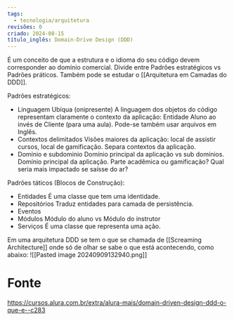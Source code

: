 ```yaml
---
tags:
  - tecnologia/arquitetura
revisões: 0
criado: 2024-08-15
título_inglês: Domain-Drive Design (DDD)
---
```

É um conceito de que a estrutura e o idioma do seu código devem corresponder ao domínio comercial. Divide entre Padrões estratégicos vs Padrões práticos. Também pode se estudar o [[Arquitetura em Camadas do DDD]].

Padrões estratégicos:
- Linguagem Ubíqua (onipresente)
	A linguagem dos objetos do código representam claramente o contexto da aplicação: Entidade Aluno ao invés de Cliente (para uma aula). Pode-se também usar arquivos em Inglês.
- Contextos delimitados
	Visões maiores da aplicação: local de assistir cursos, local de gamificação. Separa contextos da aplicação.
- Domínio e subdomínio
	Domínio principal da aplicação vs sub domínios. Domínio principal da aplicação. Parte acadêmica ou gamificação? Qual seria mais impactado se saísse do ar?

Padrões táticos (Blocos de Construção):
- Entidades
	É uma classe que tem uma identidade. 
- Repositórios
	Traduz entidades para camada de persistência. 
- Eventos	
- Módulos
	Módulo do aluno vs Módulo do instrutor
- Serviços
	É uma classe que representa uma ação. 

Em uma arquitetura DDD se tem o que se chamada de [[Screaming Architecture]] onde só de olhar se sabe o que está acontecendo, como abaixo:
![[Pasted image 20240909132940.png]]

# Fonte
https://cursos.alura.com.br/extra/alura-mais/domain-driven-design-ddd-o-que-e--c283